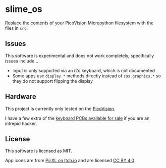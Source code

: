 # slime_os

Replace the contents of your PicoVision Micropython filesystem with the files in `src`.

## Issues

This software is experimental and does not work completely, specifically issues include...

* Input is only supported via an i2c keyboard, which is not documented
* Some apps use `display.*` methods directly instead of `sos.graphics.*` so they do not support flipping the display

## Hardware

This project is currently only tested on the [PicoVision](https://collabs.shop/fca3j3). 

I have a few extra of the [keyboard PCBs available for sale](https://abe.today/products/mcp23017-port-expander-for-xrt500-tv-remote) if you are an intrepid hacker.

## License

This software is licensed as MIT.

App icons are from [PiiiXL on Itch.io](https://piiixl.itch.io/mega-1-bit-icons-bundle) and are licensed [CC BY 4.0](https://creativecommons.org/licenses/by/4.0/deed.en)
